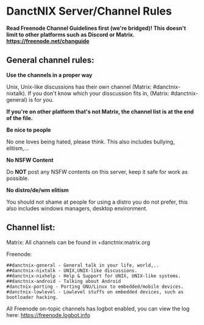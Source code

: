 # DanctNIX Server/Channel Rules

**Read Freenode Channel Guidelines first (we're bridged)! This doesn't limit to other platforms such as Discord or Matrix.
https://freenode.net/changuide**

## General channel rules:

**Use the channels in a proper way**

Unix, Unix-like discussions has their own channel (Matrix: #danctnix-nixtalk). If you don't know which your disscussion fits in, (Matrix: #danctnix-general) is for you.

**If you're on other platform that's not Matrix, the channel list is at the end of the file.**


**Be nice to people**

No one loves being hated, please think. This also includes bullying, elitism,... 


**No NSFW Content**

Do **NOT** post any NSFW contents on this server, keep it safe for work as possible.


**No distro/de/wm elitism**

You should not shame at people for using a distro you do not prefer, this also includes windows managers, desktop environment.


## Channel list:

Matrix: All channels can be found in +danctnix:matrix.org

Freenode:
```
##danctnix-general - General talk in your life, world,..
##danctnix-nixtalk - UNIX,UNIX-like discussions.
##danctnix-nixhelp - Help & Support for UNIX, UNIX-like systems.
##danctnix-android - Talking about Android
#danctnix-porting - Porting GNU/Linux to embedded/mobile devices.
#danctnix-lowlevel - Lowlevel stuffs on embedded devices, such as bootloader hacking.
```

All Freenode on-topic channels has logbot enabled, you can view the log here: https://freenode.logbot.info
